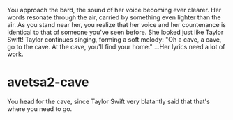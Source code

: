You approach the bard, the sound of her voice becoming ever clearer. Her words resonate through the air, carried by something even lighter than the air. As you stand near her, you realize that her voice and her countenance is identical to that of someone you've seen before. She looked just like Taylor Swift! Taylor continues singing, forming a soft melody: "Oh a cave, a cave, go to the cave. At the cave, you'll find your home." ...Her lyrics need a lot of work.

# avetsa2-cave
You head for the cave, since Taylor Swift very blatantly said that that's where you need to go.
